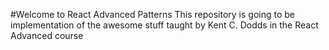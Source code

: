 #Welcome to React Advanced Patterns
This repository is going to be implementation of the awesome stuff taught by Kent C. Dodds in the React Advanced course
